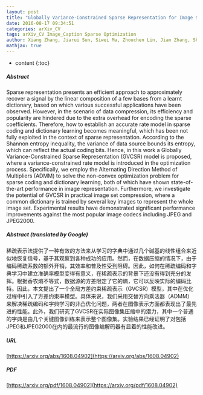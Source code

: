 ```yaml
---
layout: post
title: "Globally Variance-Constrained Sparse Representation for Image Set Compression"
date: 2016-08-17 09:34:51
categories: arXiv_CV
tags: arXiv_CV Image_Caption Sparse Optimization
author: Xiang Zhang, Jiarui Sun, Siwei Ma, Zhouchen Lin, Jian Zhang, Shiqi Wang, Wen Gao
mathjax: true
---
```


* content
{:toc}

##### Abstract
Sparse representation presents an efficient approach to approximately recover a signal by the linear composition of a few bases from a learnt dictionary, based on which various successful applications have been observed. However, in the scenario of data compression, its efficiency and popularity are hindered due to the extra overhead for encoding the sparse coefficients. Therefore, how to establish an accurate rate model in sparse coding and dictionary learning becomes meaningful, which has been not fully exploited in the context of sparse representation. According to the Shannon entropy inequality, the variance of data source bounds its entropy, which can reflect the actual coding bits. Hence, in this work a Globally Variance-Constrained Sparse Representation (GVCSR) model is proposed, where a variance-constrained rate model is introduced in the optimization process. Specifically, we employ the Alternating Direction Method of Multipliers (ADMM) to solve the non-convex optimization problem for sparse coding and dictionary learning, both of which have shown state-of-the-art performance in image representation. Furthermore, we investigate the potential of GVCSR in practical image set compression, where a common dictionary is trained by several key images to represent the whole image set. Experimental results have demonstrated significant performance improvements against the most popular image codecs including JPEG and JPEG2000.

##### Abstract (translated by Google)
稀疏表示法提供了一种有效的方法来从学习的字典中通过几个碱基的线性组合来近似地恢复信号，基于其观察到各种成功的应用。然而，在数据压缩的情况下，由于编码稀疏系数的额外开销，其效率和普及性受到阻碍。因此，如何在稀疏编码和字典学习中建立准确率模型变得有意义，在稀疏表示的背景下还没有得到充分的发挥。根据香农熵不等式，数据源的方差限定了它的熵，它可以反映实际的编码比特。因此，本文提出了一个全局方差约束稀疏表示（GVCSR）模型，其中在优化过程中引入了方差约束率模型。具体来说，我们采用交替方向乘法器（ADMM）来解决稀疏编码和字典学习的非凸优化问题，两者在图像表示方面都表现出了最先进的性能。此外，我们研究了GVCSR在实际图像集压缩中的潜力，其中一个普通的字典是由几个关键图像训练来表示整个图像集。实验结果已经证明了对包括JPEG和JPEG2000在内的最流行的图像编解码器有显着的性能改进。

##### URL
[https://arxiv.org/abs/1608.04902](https://arxiv.org/abs/1608.04902)

##### PDF
[https://arxiv.org/pdf/1608.04902](https://arxiv.org/pdf/1608.04902)

